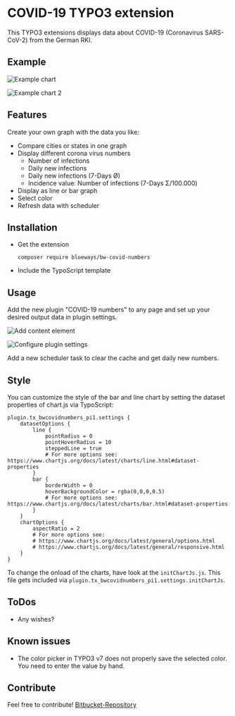 # COVID-19 TYPO3 extension

This TYPO3 extensions displays data about COVID-19 (Coronavirus SARS-CoV-2) from the German RKI.

## Example

![Example chart](https://bitbucket.org/blueways/bw_covid_numbers/raw/1dbd68bbdf6200c72ce9226afce1be33f919f4db/Documentation/Images/example.png)

![Example chart 2](https://bitbucket.org/blueways/bw_covid_numbers/raw/1dbd68bbdf6200c72ce9226afce1be33f919f4db/Documentation/Images/example2.png)

## Features

Create your own graph with the data you like:

* Compare cities or states in one graph
* Display different corona virus numbers
    * Number of infections
    * Daily new infections
    * Daily new infections (7-Days Ø)
    * Incidence value: Number of infections (7-Days Σ/100.000)
* Display as line or bar graph
* Select color
* Refresh data with scheduler

## Installation

* Get the extension
    ```
    composer require blueways/bw-covid-numbers
    ```
* Include the TypoScript template

## Usage

Add the new plugin "COVID-19 numbers" to any page and set up your desired output data in plugin settings.

![Add content element](https://bitbucket.org/blueways/bw_covid_numbers/raw/1dbd68bbdf6200c72ce9226afce1be33f919f4db/Documentation/Images/contentElement.png)

![Configure plugin settings](https://bitbucket.org/blueways/bw_covid_numbers/raw/1dbd68bbdf6200c72ce9226afce1be33f919f4db/Documentation/Images/contentElement2.png)

Add a new scheduler task to clear the cache and get daily new numbers.

## Style

You can customize the style of the bar and line chart by setting the dataset properties of chart.js via TypoScript:

```
plugin.tx_bwcovidnumbers_pi1.settings {
    datasetOptions {
        line {
            pointRadius = 0
            pointHoverRadius = 10
            steppedLine = true
            # For more options see: https://www.chartjs.org/docs/latest/charts/line.html#dataset-properties 
        }
        bar {
            borderWidth = 0
            hoverBackgroundColor = rgba(0,0,0,0.5)
            # For more options see: https://www.chartjs.org/docs/latest/charts/bar.html#dataset-properties
        }
    }
    chartOptions {
        aspectRatio = 2
        # For more options see:
        # https://www.chartjs.org/docs/latest/general/options.html
        # https://www.chartjs.org/docs/latest/general/responsive.html
    }
}
```

To change the onload of the charts, have look at the ```initChartJs.js```. This file gets included via ```plugin.tx_bwcovidnumbers_pi1.settings.initChartJs```.

## ToDos

* Any wishes?

## Known issues

* The color picker in TYPO3 v7 does not properly save the selected color. You need to enter the value by hand.

## Contribute

Feel free to contribute! [Bitbucket-Repository](https://bitbucket.org/blueways/bw_covid_numbers)
